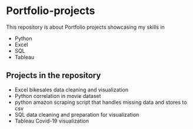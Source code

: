 # Portfolio-projects

This repository is about Portfolio projects showcasing my skills in 


- Python
- Excel
- SQL 
- Tableau

## Projects in the repository

- Excel bikesales data cleaning and visualization 
- Python correlation in movie dataset
- python amazon scraping script that handles missing data and stores to csv
- SQL data cleaning and preparation for visualization
- Tableau Covid-19 visualization
